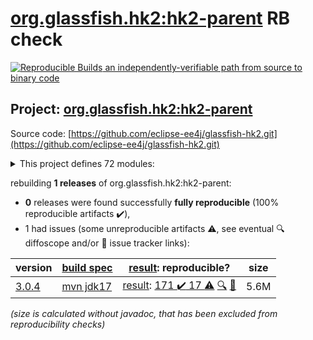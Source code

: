[org.glassfish.hk2:hk2-parent](https://central.sonatype.com/artifact/org.glassfish.hk2/hk2-parent/3.0.4/versions) RB check
=======

[![Reproducible Builds](https://reproducible-builds.org/images/logos/rb.svg) an independently-verifiable path from source to binary code](https://reproducible-builds.org/)

## Project: [org.glassfish.hk2:hk2-parent](https://central.sonatype.com/artifact/org.glassfish.hk2/hk2-parent/3.0.4/versions)

Source code: [https://github.com/eclipse-ee4j/glassfish-hk2.git](https://github.com/eclipse-ee4j/glassfish-hk2.git)

<details><summary>This project defines 72 modules:</summary>

* [org.glassfish.hk2.external:aopalliance-repackaged](https://central.sonatype.com/artifact/org.glassfish.hk2.external/aopalliance-repackaged/3.0.4)
* [org.glassfish.hk2:caching-aop-example](https://central.sonatype.com/artifact/org.glassfish.hk2/caching-aop-example/3.0.4)
* [org.glassfish.hk2:caching-aop-example-runner](https://central.sonatype.com/artifact/org.glassfish.hk2/caching-aop-example-runner/3.0.4)
* [org.glassfish.hk2:caching-aop-example-system](https://central.sonatype.com/artifact/org.glassfish.hk2/caching-aop-example-system/3.0.4)
* [org.glassfish.hk2:class-model](https://central.sonatype.com/artifact/org.glassfish.hk2/class-model/3.0.4)
* [org.glassfish.hk2:configuration-examples](https://central.sonatype.com/artifact/org.glassfish.hk2/configuration-examples/3.0.4)
* [org.glassfish.hk2:consolidatedbundle-maven-plugin](https://central.sonatype.com/artifact/org.glassfish.hk2/consolidatedbundle-maven-plugin/3.0.4)
* [org.glassfish.hk2:contract-bundle](https://central.sonatype.com/artifact/org.glassfish.hk2/contract-bundle/3.0.4)
* [org.glassfish.hk2:custom-resolver-example](https://central.sonatype.com/artifact/org.glassfish.hk2/custom-resolver-example/3.0.4)
* [org.glassfish.hk2:event-examples](https://central.sonatype.com/artifact/org.glassfish.hk2/event-examples/3.0.4)
* [org.glassfish.hk2:examples](https://central.sonatype.com/artifact/org.glassfish.hk2/examples/3.0.4)
* [org.glassfish.hk2:external](https://central.sonatype.com/artifact/org.glassfish.hk2/external/3.0.4)
* [org.glassfish.hk2:faux-sdp-bundle](https://central.sonatype.com/artifact/org.glassfish.hk2/faux-sdp-bundle/3.0.4)
* [org.glassfish.hk2:guice-bridge](https://central.sonatype.com/artifact/org.glassfish.hk2/guice-bridge/3.0.4)
* [org.glassfish.hk2:hk2](https://central.sonatype.com/artifact/org.glassfish.hk2/hk2/3.0.4)
* [org.glassfish.hk2:hk2-ant-test](https://central.sonatype.com/artifact/org.glassfish.hk2/hk2-ant-test/3.0.4)
* [org.glassfish.hk2:hk2-api](https://central.sonatype.com/artifact/org.glassfish.hk2/hk2-api/3.0.4)
* [org.glassfish.hk2:hk2-bom](https://central.sonatype.com/artifact/org.glassfish.hk2/hk2-bom/3.0.4)
* [org.glassfish.hk2:hk2-collections-tests](https://central.sonatype.com/artifact/org.glassfish.hk2/hk2-collections-tests/3.0.4)
* [org.glassfish.hk2:hk2-configuration](https://central.sonatype.com/artifact/org.glassfish.hk2/hk2-configuration/3.0.4)
* [org.glassfish.hk2:hk2-configuration-hub](https://central.sonatype.com/artifact/org.glassfish.hk2/hk2-configuration-hub/3.0.4)
* [org.glassfish.hk2:hk2-configuration-integration](https://central.sonatype.com/artifact/org.glassfish.hk2/hk2-configuration-integration/3.0.4)
* [org.glassfish.hk2:hk2-configuration-persistence](https://central.sonatype.com/artifact/org.glassfish.hk2/hk2-configuration-persistence/3.0.4)
* [org.glassfish.hk2:hk2-core](https://central.sonatype.com/artifact/org.glassfish.hk2/hk2-core/3.0.4)
* [org.glassfish.hk2:hk2-extras](https://central.sonatype.com/artifact/org.glassfish.hk2/hk2-extras/3.0.4)
* [org.glassfish.hk2:hk2-inhabitant-generator](https://central.sonatype.com/artifact/org.glassfish.hk2/hk2-inhabitant-generator/3.0.4)
* [org.glassfish.hk2:hk2-jmx](https://central.sonatype.com/artifact/org.glassfish.hk2/hk2-jmx/3.0.4)
* [org.glassfish.hk2:hk2-json](https://central.sonatype.com/artifact/org.glassfish.hk2/hk2-json/3.0.4)
* [org.glassfish.hk2:hk2-junitrunner](https://central.sonatype.com/artifact/org.glassfish.hk2/hk2-junitrunner/3.0.4)
* [org.glassfish.hk2:hk2-locator](https://central.sonatype.com/artifact/org.glassfish.hk2/hk2-locator/3.0.4)
* [org.glassfish.hk2:hk2-locator-extras](https://central.sonatype.com/artifact/org.glassfish.hk2/hk2-locator-extras/3.0.4)
* [org.glassfish.hk2:hk2-locator-no-proxies](https://central.sonatype.com/artifact/org.glassfish.hk2/hk2-locator-no-proxies/3.0.4)
* [org.glassfish.hk2:hk2-locator-no-proxies2](https://central.sonatype.com/artifact/org.glassfish.hk2/hk2-locator-no-proxies2/3.0.4)
* [org.glassfish.hk2:hk2-metadata-generator](https://central.sonatype.com/artifact/org.glassfish.hk2/hk2-metadata-generator/3.0.4)
* [org.glassfish.hk2:hk2-metadata-generator-parent](https://central.sonatype.com/artifact/org.glassfish.hk2/hk2-metadata-generator-parent/3.0.4)
* [org.glassfish.hk2:hk2-metadata-generator-test1](https://central.sonatype.com/artifact/org.glassfish.hk2/hk2-metadata-generator-test1/3.0.4)
* [org.glassfish.hk2:hk2-mockito](https://central.sonatype.com/artifact/org.glassfish.hk2/hk2-mockito/3.0.4)
* [org.glassfish.hk2:hk2-parent](https://central.sonatype.com/artifact/org.glassfish.hk2/hk2-parent/3.0.4)
* [org.glassfish.hk2:hk2-pbuf](https://central.sonatype.com/artifact/org.glassfish.hk2/hk2-pbuf/3.0.4)
* [org.glassfish.hk2:hk2-property-file](https://central.sonatype.com/artifact/org.glassfish.hk2/hk2-property-file/3.0.4)
* [org.glassfish.hk2:hk2-runlevel](https://central.sonatype.com/artifact/org.glassfish.hk2/hk2-runlevel/3.0.4)
* [org.glassfish.hk2:hk2-runlevel-extras](https://central.sonatype.com/artifact/org.glassfish.hk2/hk2-runlevel-extras/3.0.4)
* [org.glassfish.hk2:hk2-testing](https://central.sonatype.com/artifact/org.glassfish.hk2/hk2-testing/3.0.4)
* [org.glassfish.hk2:hk2-testing-jersey](https://central.sonatype.com/artifact/org.glassfish.hk2/hk2-testing-jersey/3.0.4)
* [org.glassfish.hk2:hk2-testing-jersey-guice](https://central.sonatype.com/artifact/org.glassfish.hk2/hk2-testing-jersey-guice/3.0.4)
* [org.glassfish.hk2:hk2-testing-jersey-guice-form-param](https://central.sonatype.com/artifact/org.glassfish.hk2/hk2-testing-jersey-guice-form-param/3.0.4)
* [org.glassfish.hk2:hk2-testng](https://central.sonatype.com/artifact/org.glassfish.hk2/hk2-testng/3.0.4)
* [org.glassfish.hk2:hk2-utils](https://central.sonatype.com/artifact/org.glassfish.hk2/hk2-utils/3.0.4)
* [org.glassfish.hk2:hk2-xml](https://central.sonatype.com/artifact/org.glassfish.hk2/hk2-xml/3.0.4)
* [org.glassfish.hk2:hk2-xml-integration-test](https://central.sonatype.com/artifact/org.glassfish.hk2/hk2-xml-integration-test/3.0.4)
* [org.glassfish.hk2:hk2-xml-parent](https://central.sonatype.com/artifact/org.glassfish.hk2/hk2-xml-parent/3.0.4)
* [org.glassfish.hk2:hk2-xml-schema](https://central.sonatype.com/artifact/org.glassfish.hk2/hk2-xml-schema/3.0.4)
* [org.glassfish.hk2:hk2-xml-test](https://central.sonatype.com/artifact/org.glassfish.hk2/hk2-xml-test/3.0.4)
* [org.glassfish.hk2:interceptor-events](https://central.sonatype.com/artifact/org.glassfish.hk2/interceptor-events/3.0.4)
* [org.glassfish.hk2:maven-plugins](https://central.sonatype.com/artifact/org.glassfish.hk2/maven-plugins/3.0.4)
* [org.glassfish.hk2:no-hk2-bundle](https://central.sonatype.com/artifact/org.glassfish.hk2/no-hk2-bundle/3.0.4)
* [org.glassfish.hk2:operations-example](https://central.sonatype.com/artifact/org.glassfish.hk2/operations-example/3.0.4)
* [org.glassfish.hk2:osgi](https://central.sonatype.com/artifact/org.glassfish.hk2/osgi/3.0.4)
* [org.glassfish.hk2:osgi-adapter](https://central.sonatype.com/artifact/org.glassfish.hk2/osgi-adapter/3.0.4)
* [org.glassfish.hk2:osgi-adapter-tests-parent](https://central.sonatype.com/artifact/org.glassfish.hk2/osgi-adapter-tests-parent/3.0.4)
* [org.glassfish.hk2:osgiversion-maven-plugin](https://central.sonatype.com/artifact/org.glassfish.hk2/osgiversion-maven-plugin/3.0.4)
* [org.glassfish.hk2:sdp-management-bundle](https://central.sonatype.com/artifact/org.glassfish.hk2/sdp-management-bundle/3.0.4)
* [org.glassfish.hk2:security-lockdown-example](https://central.sonatype.com/artifact/org.glassfish.hk2/security-lockdown-example/3.0.4)
* [org.glassfish.hk2:security-lockdown-example-alice](https://central.sonatype.com/artifact/org.glassfish.hk2/security-lockdown-example-alice/3.0.4)
* [org.glassfish.hk2:security-lockdown-example-mallory](https://central.sonatype.com/artifact/org.glassfish.hk2/security-lockdown-example-mallory/3.0.4)
* [org.glassfish.hk2:security-lockdown-example-runner](https://central.sonatype.com/artifact/org.glassfish.hk2/security-lockdown-example-runner/3.0.4)
* [org.glassfish.hk2:security-lockdown-example-system](https://central.sonatype.com/artifact/org.glassfish.hk2/security-lockdown-example-system/3.0.4)
* [org.glassfish.hk2:spring-bridge](https://central.sonatype.com/artifact/org.glassfish.hk2/spring-bridge/3.0.4)
* [org.glassfish.hk2:test-module-startup](https://central.sonatype.com/artifact/org.glassfish.hk2/test-module-startup/3.0.4)
* [org.glassfish.hk2:threading-event-example](https://central.sonatype.com/artifact/org.glassfish.hk2/threading-event-example/3.0.4)
* [org.glassfish.hk2:webserver-configuration-example](https://central.sonatype.com/artifact/org.glassfish.hk2/webserver-configuration-example/3.0.4)
* [org.glassfish.hk2:xml-configuration-example](https://central.sonatype.com/artifact/org.glassfish.hk2/xml-configuration-example/3.0.4)
</details>

rebuilding **1 releases** of org.glassfish.hk2:hk2-parent:
- **0** releases were found successfully **fully reproducible** (100% reproducible artifacts :heavy_check_mark:),
- 1 had issues (some unreproducible artifacts :warning:, see eventual :mag: diffoscope and/or :memo: issue tracker links):

| version | [build spec](/BUILDSPEC.md) | [result](https://reproducible-builds.org/docs/jvm/): reproducible? | size |
| -- | --------- | ------ | -- |
| [3.0.4](https://central.sonatype.com/artifact/org.glassfish.hk2/hk2-parent/3.0.4/pom) | [mvn jdk17](hk2-3.0.4.buildspec) | [result](hk2-parent-3.0.4.buildinfo): [171 :heavy_check_mark:  17 :warning:](hk2-parent-3.0.4.buildcompare) [:mag:](hk2-parent-3.0.4.diffoscope) [:memo:](https://github.com/eclipse-ee4j/glassfish-hk2/pull/821) | 5.6M |

<i>(size is calculated without javadoc, that has been excluded from reproducibility checks)</i>
